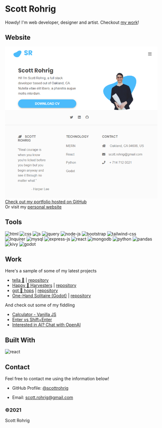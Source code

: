 # Scott Rohrig

Howdy! I'm web developer, designer and artist. Checkout [my work](scottrohrig.com)!

## Website

 [![Preview](./src/assets/images/preview.png)Check out my portfolio hosted on GitHub](https://scottrohrig.github.io/portfolio/) \
Or visit my [personal website](http://scottrohrig.com)

## Tools

<!-- ![vs-code](https://img.shields.io/badge/Editor-VS%20code-red?style=flat&logo=visual-studio-code&logoColor=white&color=white&labelColor=00a2ff&logoWidth=30) -->
![html](https://img.shields.io/badge/-HTML5-E34F26?logo=html5&logoColor=white&logoWidth=30)
![css](https://img.shields.io/badge/-CSS3-1572B6?logo=css3&logoColor=white&logoWidth=30)
![js](https://img.shields.io/badge/-JavaScript-F7DF1E?logo=javascript&logoColor=white&logoWidth=30)
![jquery](https://img.shields.io/badge/-jQuery-0769AD?logo=jquery&logoColor=white&logoWidth=30)
![node-js](https://img.shields.io/badge/-Node.js-3c873a?logo=node.js&logoColor=white&logoWidth=30)
![bootstrap](https://img.shields.io/badge/-Bootstrap-7952B3?logo=bootstrap&logoColor=white&logoWidth=30)
![tailwind-css](https://img.shields.io/badge/-Tailwind%20CSS-06B6D4?logo=tailwind-css&logoColor=white&logoWidth=30)
![Inquirer](https://img.shields.io/badge/-Inquirer-black?&logo=javascript&logoColor=black&logoWidth=30)
![mysql](https://img.shields.io/badge/-MySQL-4479A1?logo=mysql&logoColor=white&logoWidth=30)
![express-js](https://img.shields.io/badge/-Express.js-000?logo=express&logoColor=white&logoWidth=30)
![react](https://img.shields.io/badge/-React-61DAFB?logo=react&logoColor=white&logoWidth=30)
![mongodb](https://img.shields.io/badge/-MongoDB-47A248?logo=mongodb&logoColor=white&logoWidth=30)
![python](https://img.shields.io/badge/-Python-3776AB?&logo=python&logoColor=white&logoWidth=30)
![pandas](https://img.shields.io/badge/-Pandas-130654?&logo=pandas&logoColor=white&logoWidth=30)
![kivy](https://img.shields.io/badge/-Kivy-130654?&logo=kivy&logoColor=white&logoWidth=30)
![godot](https://img.shields.io/badge/-Godot-478CBF?&logo=godot-engine&logoColor=white&logoWidth=30)

<!-- ## Index

- [Installation](#installation)
- [License](#license)
- [Website](#website)
- [Built With](#built-with)
- [Contact](#contact) -->

## Work

Here's a sample of some of my latest projects

- [tella 💌](https://tella.herokuapp.com/) | [repository](https://github.com/scottrohrig/messaging-app)
- [Happy 🍎 Harvesters](https://happy-harvesters.herokuapp.com/) | [repository](https://github.com/scottrohrig/apple-orchard-games/)
- [got 🍻 hops](https://scottrohrig.github.io/got-hops/) | [repository](https://github.com/scottrohrig/got-hops)
- [One-Hand Solitaire (Godot)](https://github.com/scottrohrig/one-hand-solitaire) | [repository](https://github.com/scottrohrig/one-hand-solitaire)

And check out some of my fiddling

- [Calculator - Vanilla JS](https://jsfiddle.net/scottrohrig/16nhorgs/154/)
- [Enter vs Shift+Enter](https://jsfiddle.net/scottrohrig/ae1sqxp5/88/)
- [Interested in AI? Chat with OpenAI](https://github.com/scottrohrig/openai-chat-page)

## Built With
![react](https://img.shields.io/badge/-react-61DAFB?logo=react&logoColor=white&logoWidth=30)


## Contact

Feel free to contact me using the information below!

- GitHub Profile: [@scottrohrig](https://github.com/scottrohrig)

- Email: scott.rohrig@gmail.com

### ©️2021

Scott Rohrig
